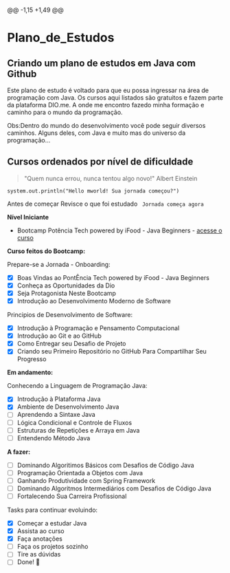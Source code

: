 @@ -1,15 +1,49 @@
# Plano_de_Estudos
## Criando um plano de estudos em Java com Github
Este plano de estudo  é voltado para que eu possa ingressar na área de programação com Java. Os cursos aqui listados são gratuitos e fazem parte da plataforma DIO.me. A onde me encontro fazedo minha formação e caminho para o mundo da programação.

Obs:Dentro do mundo do desenvolvimento você pode seguir diversos caminhos. Alguns deles, com Java e muito mas do universo da programação...

<!--
![roadmap_java](https://user-images.githubusercontent.com/81716096/194963829-d7e37ba4-0a4f-4ae1-8cc7-0977e163c9e4.png)
-->

## Cursos ordenados por nível de dificuldade

> "Quem nunca errou, nunca tentou algo novo!" Albert Einstein

`` system.out.println("Hello mworld! Sua jornada começou?") `` 

Antes de começar Revisce o que foi estudado
`` Jornada começa agora``



**Nível Iniciante**

- Bootcamp Potência Tech powered by iFood - Java Beginners - [acesse o curso](https://web.dio.me/course/introducao-ao-ecossistema-e-documentacao-java/learning/54e1ad91-8842-4065-bc89-37329f54f0cd)
<!--" a fazer ainda" Ambiente de desenvolvimento Java - [acesse o curso](https://web.dio.me/course/configurando-ambiente-de-desenvolvimento-java-no-linux/learning/0668bbda-e32e-44bc-9100-d9dd781bdf8f)
- Dominando IDEs com Java - [acesse o curso0](https://web.dio.me/course/dominando-ides-java/learning/b0f1ae39-6af7-4a2c-8fc2-c73ae8463c84)-->

**Curso feitos do Bootcamp:**

Prepare-se a Jornada - Onboarding:
- [X] Boas Vindas ao PontÊncia Tech powered by iFood - Java Beginners
- [X] Conheça as Oportunidades da Dio
- [X] Seja Protagonista Neste Bootcamp
- [X] Introdução ao Desenvolvimento Moderno de Software

Principios de Desenvolvimento de Software:
- [X] Introdução à Programação e Pensamento Computacional
- [X] Introdução ao Git e ao GitHub
- [X] Como Entregar seu Desafio de Projeto
- [X] Criando seu Primeiro Repositório no GitHub Para Compartilhar Seu Progresso

**Em andamento:**

Conhecendo a Linguagem de Programação Java:
- [X] Introdução à Plataforma Java
- [X] Ambiente de Desenvolvimento Java
- [ ] Aprendendo a Sintaxe Java 
- [ ] Lógica Condicional e Controle de Fluxos
- [ ] Estruturas de Repetições e Arraya em Java
- [ ] Entendendo Método Java 

**A fazer:**
- [ ] Dominando Algoritimos Básicos com Desafios de Código Java
- [ ] Programação Orientada a Objetos com Java
- [ ] Ganhando Produtividade com Spring Framework
- [ ] Dominando Algoritmos Intermediários com Desafios de Código Java
- [ ] Fortalecendo Sua Carreira Profissional

Tasks para continuar evoluindo:

- [x] Começar a estudar Java
- [X] Assista ao curso
- [X] Faça anotações
- [ ] Faça os projetos sozinho
- [ ] Tire as dúvidas
- [ ] Done! 🎉
